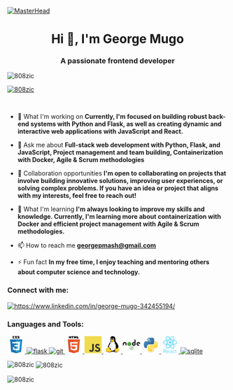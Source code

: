 [![MasterHead](https://firebasestorage.googleapis.com/v0/b/flexi-coding.appspot.com/o/dempgi7-520f8d5f-63d4-4453-8822-dbc149ae27f8.gif?alt=media&token=91c0c7b2-93c3-4029-b011-1a8703c5730d)](https://rishavchanda.io)
<h1 align="center">Hi 👋, I'm George Mugo</h1>
<h3 align="center">A passionate frontend developer</h3>


<p align="left"> <img src="https://komarev.com/ghpvc/?username=808zic&label=Profile%20views&color=0e75b6&style=flat" alt="808zic" /> </p>

<p align="left"> <a href="https://github.com/ryo-ma/github-profile-trophy"><img src="https://github-profile-trophy.vercel.app/?username=808zic" alt="808zic" /></a> </p>

<p align="left"> <a href="https://twitter.com/" target="blank"><img src="https://img.shields.io/twitter/follow/?logo=twitter&style=for-the-badge" alt="" /></a> </p>

- 🔭 What I'm working on **Currently, I'm focused on building robust back-end systems with Python and Flask, as well as creating dynamic and interactive web applications with JavaScript and React.**

- 💬 Ask me about **Full-stack web development with Python, Flask, and JavaScript, Project management and team building, Containerization with Docker, Agile & Scrum methodologies**

- 👯 Collaboration opportunities **I'm open to collaborating on projects that involve building innovative solutions, improving user experiences, or solving complex problems. If you have an idea or project that aligns with my interests, feel free to reach out!**

- 🌱 What I'm learning **I'm always looking to improve my skills and knowledge. Currently, I'm learning more about containerization with Docker and efficient project management with Agile & Scrum methodologies.**

- 📫 How to reach me **georgepmash@gmail.com**

- ⚡ Fun fact **In my free time, I enjoy teaching and mentoring others about computer science and technology.**

<h3 align="left">Connect with me:</h3>
<p align="left">
<a href="https://linkedin.com/in/https://www.linkedin.com/in/george-mugo-342455194/" target="blank"><img align="center" src="https://raw.githubusercontent.com/rahuldkjain/github-profile-readme-generator/master/src/images/icons/Social/linked-in-alt.svg" alt="https://www.linkedin.com/in/george-mugo-342455194/" height="30" width="40" /></a>
</p>

<h3 align="left">Languages and Tools:</h3>
<p align="left"> <a href="https://www.w3schools.com/css/" target="_blank" rel="noreferrer"> <img src="https://raw.githubusercontent.com/devicons/devicon/master/icons/css3/css3-original-wordmark.svg" alt="css3" width="40" height="40"/> </a> <a href="https://flask.palletsprojects.com/" target="_blank" rel="noreferrer"> <img src="https://www.vectorlogo.zone/logos/pocoo_flask/pocoo_flask-icon.svg" alt="flask" width="40" height="40"/> </a> <a href="https://git-scm.com/" target="_blank" rel="noreferrer"> <img src="https://www.vectorlogo.zone/logos/git-scm/git-scm-icon.svg" alt="git" width="40" height="40"/> </a> <a href="https://www.w3.org/html/" target="_blank" rel="noreferrer"> <img src="https://raw.githubusercontent.com/devicons/devicon/master/icons/html5/html5-original-wordmark.svg" alt="html5" width="40" height="40"/> </a> <a href="https://developer.mozilla.org/en-US/docs/Web/JavaScript" target="_blank" rel="noreferrer"> <img src="https://raw.githubusercontent.com/devicons/devicon/master/icons/javascript/javascript-original.svg" alt="javascript" width="40" height="40"/> </a> <a href="https://www.linux.org/" target="_blank" rel="noreferrer"> <img src="https://raw.githubusercontent.com/devicons/devicon/master/icons/linux/linux-original.svg" alt="linux" width="40" height="40"/> </a> <a href="https://nodejs.org" target="_blank" rel="noreferrer"> <img src="https://raw.githubusercontent.com/devicons/devicon/master/icons/nodejs/nodejs-original-wordmark.svg" alt="nodejs" width="40" height="40"/> </a> <a href="https://www.python.org" target="_blank" rel="noreferrer"> <img src="https://raw.githubusercontent.com/devicons/devicon/master/icons/python/python-original.svg" alt="python" width="40" height="40"/> </a> <a href="https://reactjs.org/" target="_blank" rel="noreferrer"> <img src="https://raw.githubusercontent.com/devicons/devicon/master/icons/react/react-original-wordmark.svg" alt="react" width="40" height="40"/> </a> <a href="https://www.sqlite.org/" target="_blank" rel="noreferrer"> <img src="https://www.vectorlogo.zone/logos/sqlite/sqlite-icon.svg" alt="sqlite" width="40" height="40"/> </a> </p>

<p><img align="left" src="https://github-readme-stats.vercel.app/api/top-langs?username=808zic&show_icons=true&locale=en&layout=compact" alt="808zic" /></p>

<p>&nbsp;<img align="center" src="https://github-readme-stats.vercel.app/api?username=808zic&show_icons=true&locale=en" alt="808zic" /></p>

<p><img align="center" src="https://github-readme-streak-stats.herokuapp.com/?user=808zic&" alt="808zic" /></p>
